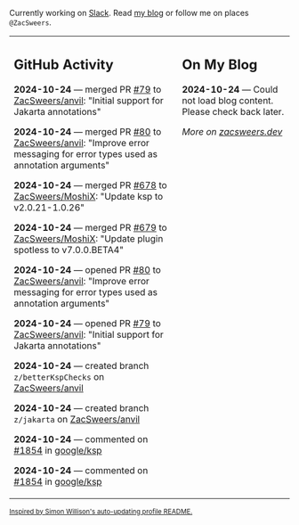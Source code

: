 Currently working on [Slack](https://slack.com/). Read [my blog](https://zacsweers.dev/) or follow me on places `@ZacSweers`.

<table><tr><td valign="top" width="60%">

## GitHub Activity
<!-- githubActivity starts -->
**2024-10-24** — merged PR [#79](https://github.com/ZacSweers/anvil/pull/79) to [ZacSweers/anvil](https://github.com/ZacSweers/anvil): "Initial support for Jakarta annotations"

**2024-10-24** — merged PR [#80](https://github.com/ZacSweers/anvil/pull/80) to [ZacSweers/anvil](https://github.com/ZacSweers/anvil): "Improve error messaging for error types used as annotation arguments"

**2024-10-24** — merged PR [#678](https://github.com/ZacSweers/MoshiX/pull/678) to [ZacSweers/MoshiX](https://github.com/ZacSweers/MoshiX): "Update ksp to v2.0.21-1.0.26"

**2024-10-24** — merged PR [#679](https://github.com/ZacSweers/MoshiX/pull/679) to [ZacSweers/MoshiX](https://github.com/ZacSweers/MoshiX): "Update plugin spotless to v7.0.0.BETA4"

**2024-10-24** — opened PR [#80](https://github.com/ZacSweers/anvil/pull/80) to [ZacSweers/anvil](https://github.com/ZacSweers/anvil): "Improve error messaging for error types used as annotation arguments"

**2024-10-24** — opened PR [#79](https://github.com/ZacSweers/anvil/pull/79) to [ZacSweers/anvil](https://github.com/ZacSweers/anvil): "Initial support for Jakarta annotations"

**2024-10-24** — created branch `z/betterKspChecks` on [ZacSweers/anvil](https://github.com/ZacSweers/anvil)

**2024-10-24** — created branch `z/jakarta` on [ZacSweers/anvil](https://github.com/ZacSweers/anvil)

**2024-10-24** — commented on [#1854](https://github.com/google/ksp/issues/1854#issuecomment-2435794975) in [google/ksp](https://github.com/google/ksp)

**2024-10-24** — commented on [#1854](https://github.com/google/ksp/issues/1854#issuecomment-2435785607) in [google/ksp](https://github.com/google/ksp)
<!-- githubActivity ends -->
</td><td valign="top" width="40%">

## On My Blog
<!-- blog starts -->
**2024-10-24** — Could not load blog content. Please check back later.
<!-- blog ends -->
_More on [zacsweers.dev](https://zacsweers.dev/)_
</td></tr></table>

<sub><a href="https://simonwillison.net/2020/Jul/10/self-updating-profile-readme/">Inspired by Simon Willison's auto-updating profile README.</a></sub>